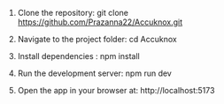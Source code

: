 1. Clone the repository:
git clone https://github.com/Prazanna22/Accuknox.git

2. Navigate to the project folder:
cd Accuknox

3. Install dependencies : 
npm install

4. Run the development server: 
npm run dev

5. Open the app in your browser at:
http://localhost:5173